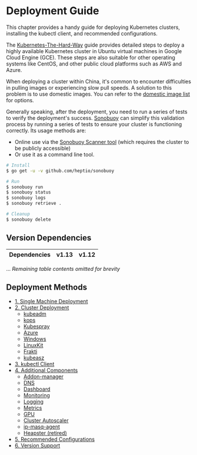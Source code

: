 # Deployment Guide

This chapter provides a handy guide for deploying Kubernetes clusters, installing the kubectl client, and recommended configurations.

The [Kubernetes-The-Hard-Way](k8s-hard-way/) guide provides detailed steps to deploy a highly available Kubernetes cluster in Ubuntu virtual machines in Google Cloud Engine (GCE). These steps are also suitable for other operating systems like CentOS, and other public cloud platforms such as AWS and Azure.

When deploying a cluster within China, it's common to encounter difficulties in pulling images or experiencing slow pull speeds. A solution to this problem is to use domestic images. You can refer to the [domestic image list](../appendix/mirrors.md) for options.

Generally speaking, after the deployment, you need to run a series of tests to verify the deployment's success. [Sonobuoy](https://github.com/heptio/sonobuoy) can simplify this validation process by running a series of tests to ensure your cluster is functioning correctly. Its usage methods are:

- Online use via the [Sonobuoy Scanner tool](https://scanner.heptio.com/) (which requires the cluster to be publicly accessible)
- Or use it as a command line tool.

```bash
# Install
$ go get -u -v github.com/heptio/sonobuoy

# Run
$ sonobuoy run
$ sonobuoy status
$ sonobuoy logs
$ sonobuoy retrieve .

# Cleanup
$ sonobuoy delete
```

## Version Dependencies

| Dependencies | v1.13 | v1.12 |
| :--- | :--- | :--- |
...
*Remaining table contents omitted for brevity*

## Deployment Methods

* [1. Single Machine Deployment](single.md)
* [2. Cluster Deployment](cluster/)
  * [kubeadm](cluster/kubeadm.md)
  * [kops](cluster/kops.md)
  * [Kubespray](cluster/kubespray.md)
  * [Azure](cluster/azure.md)
  * [Windows](cluster/windows.md)
  * [LinuxKit](cluster/k8s-linuxkit.md)
  * [Frakti](../extension/cri/frakti.md)
  * [kubeasz](https://github.com/gjmzj/kubeasz)
* [3. kubectl Client](kubectl.md)
* [4. Additional Components](addon-list/)
  * [Addon-manager](addon-list/addon-manager.md)
  * [DNS]()
  * [Dashboard](addon-list/dashboard.md)
  * [Monitoring](addon-list/monitor.md)
  * [Logging](addon-list/logging.md)
  * [Metrics](addon-list/metrics.md)
  * [GPU]()
  * [Cluster Autoscaler](addon-list/cluster-autoscaler.md)
  * [ip-masq-agent](addon-list/ip-masq-agent.md)
  * [Heapster \(retired\)](https://github.com/kubernetes-retired/heapster)
* [5. Recommended Configurations](kubernetes-configuration-best-practice.md)
* [6. Version Support](upgrade.md)
